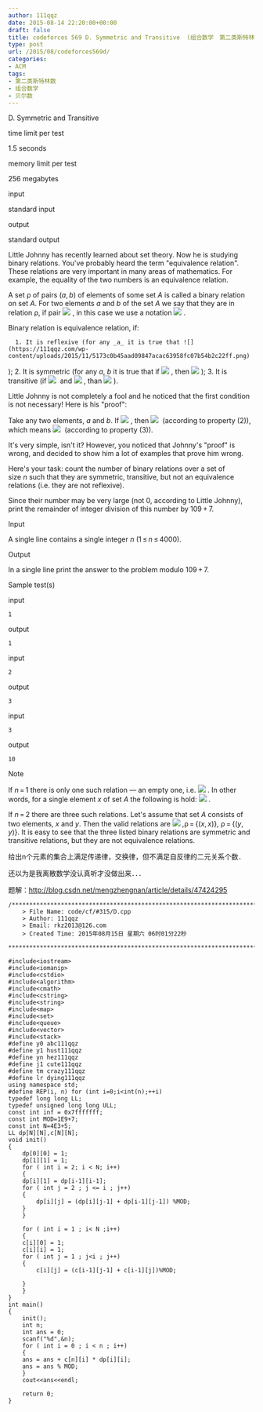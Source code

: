 ```yaml
---
author: 111qqz
date: 2015-08-14 22:20:00+00:00
draft: false
title: codeforces 569 D. Symmetric and Transitive  (组合数学　第二类斯特林数　贝尔数)
type: post
url: /2015/08/codeforces569d/
categories:
- ACM
tags:
- 第二类斯特林数
- 组合数学
- 贝尔数
---
```





D. Symmetric and Transitive







time limit per test


1.5 seconds









memory limit per test


256 megabytes









input


standard input









output


standard output











Little Johnny has recently learned about set theory. Now he is studying binary relations. You've probably heard the term "equivalence relation". These relations are very important in many areas of mathematics. For example, the equality of the two numbers is an equivalence relation.

A set ρ of pairs (_a_, _b_) of elements of some set _A_ is called a binary relation on set _A_. For two elements _a_ and _b_ of the set _A_ we say that they are in relation ρ, if pair ![](https://111qqz.com/wp-content/uploads/2015/11/0b7186aa95622708eb6d995d544aab5fb8ae680b.png)
, in this case we use a notation ![](https://111qqz.com/wp-content/uploads/2015/11/cd489cc594adbebb5e67b3e699f58e8db3bd5ac8.png)
.

Binary relation is equivalence relation, if:



	  1. It is reflexive (for any _a_ it is true that ![](https://111qqz.com/wp-content/uploads/2015/11/5173c0b45aad09847acac63958fc07b54b2c22ff.png)
);
	  2. It is symmetric (for any _a_, _b_ it is true that if ![](https://111qqz.com/wp-content/uploads/2015/11/cd489cc594adbebb5e67b3e699f58e8db3bd5ac8.png)
, then ![](http://codeforces.com/predownloaded/46/ca/46ca5a9d56d763b20dc888fd4dc68c18bd42e5b8.png)
);
	  3. It is transitive (if ![](https://111qqz.com/wp-content/uploads/2015/11/cd489cc594adbebb5e67b3e699f58e8db3bd5ac8.png)
 and ![](https://111qqz.com/wp-content/uploads/2015/11/0c74ec561bb1a04000d13857076c8ff42987da56.png)
, than ![](https://111qqz.com/wp-content/uploads/2015/11/bfd1d0cf2cf672e016a2d595342960ef740d07c1.png)
).

Little Johnny is not completely a fool and he noticed that the first condition is not necessary! Here is his "proof":

Take any two elements, _a_ and _b_. If ![](https://111qqz.com/wp-content/uploads/2015/11/cd489cc594adbebb5e67b3e699f58e8db3bd5ac8.png)
, then ![](http://codeforces.com/predownloaded/46/ca/46ca5a9d56d763b20dc888fd4dc68c18bd42e5b8.png)
 (according to property (2)), which means ![](https://111qqz.com/wp-content/uploads/2015/11/5173c0b45aad09847acac63958fc07b54b2c22ff.png)
 (according to property (3)).

It's very simple, isn't it? However, you noticed that Johnny's "proof" is wrong, and decided to show him a lot of examples that prove him wrong.

Here's your task: count the number of binary relations over a set of size _n_ such that they are symmetric, transitive, but not an equivalence relations (i.e. they are not reflexive).

Since their number may be very large (not 0, according to Little Johnny), print the remainder of integer division of this number by 109 + 7.









Input


A single line contains a single integer _n_ (1 ≤ _n_ ≤ 4000).









Output


In a single line print the answer to the problem modulo 109 + 7.









Sample test(s)










input



    
    1










output



    
    1










input



    
    2










output



    
    3










input



    
    3










output



    
    10
















Note


If _n_ = 1 there is only one such relation — an empty one, i.e. ![](https://111qqz.com/wp-content/uploads/2015/11/15870f757c0cd29c755a50d84b803b7f077a463c.png)
. In other words, for a single element _x_ of set _A_ the following is hold: ![](https://111qqz.com/wp-content/uploads/2015/11/8d17559b5998cfb9349fb95b6b37e015366586ed.png)
.

If _n_ = 2 there are three such relations. Let's assume that set _A_ consists of two elements, _x_ and _y_. Then the valid relations are ![](https://111qqz.com/wp-content/uploads/2015/11/15870f757c0cd29c755a50d84b803b7f077a463c.png)
,ρ = {(_x_, _x_)}, ρ = {(_y_, _y_)}. It is easy to see that the three listed binary relations are symmetric and transitive relations, but they are not equivalence relations.



给出n个元素的集合上满足传递律，交换律，但不满足自反律的二元关系个数．

还以为是我离散数学没认真听才没做出来．．．

题解：http://blog.csdn.net/mengzhengnan/article/details/47424295


 
 

    
    /*************************************************************************
    	> File Name: code/cf/#315/D.cpp
    	> Author: 111qqz
    	> Email: rkz2013@126.com 
    	> Created Time: 2015年08月15日 星期六 06时01分22秒
     ************************************************************************/
    
    #include<iostream>
    #include<iomanip>
    #include<cstdio>
    #include<algorithm>
    #include<cmath>
    #include<cstring>
    #include<string>
    #include<map>
    #include<set>
    #include<queue>
    #include<vector>
    #include<stack>
    #define y0 abc111qqz
    #define y1 hust111qqz
    #define yn hez111qqz
    #define j1 cute111qqz
    #define tm crazy111qqz
    #define lr dying111qqz
    using namespace std;
    #define REP(i, n) for (int i=0;i<int(n);++i)  
    typedef long long LL;
    typedef unsigned long long ULL;
    const int inf = 0x7fffffff;
    const int MOD=1E9+7;
    const int N=4E3+5;
    LL dp[N][N],c[N][N];
    void init()
    {
        dp[0][0] = 1;
        dp[1][1] = 1;
        for ( int i = 2; i < N; i++)
        {
    	dp[i][1] = dp[i-1][i-1];
    	for ( int j = 2 ; j <= i ; j++)
    	{
    	    dp[i][j] = (dp[i][j-1] + dp[i-1][j-1]) %MOD;
    	}
        }
    
        for ( int i = 1 ; i< N ;i++)
        {
    	c[i][0] = 1;
    	c[i][i] = 1;
    	for ( int j = 1 ; j<i ; j++)
    	{
    	    c[i][j] = (c[i-1][j-1] + c[i-1][j])%MOD;
    
    	}
        }
    }
    int main()
    {
        init();
        int n;
        int ans = 0;
        scanf("%d",&n);
        for ( int i = 0 ; i < n ; i++)
        {
    	ans = ans + c[n][i] * dp[i][i];
    	ans = ans % MOD;
        }
        cout<<ans<<endl;
      
    	return 0;
    }
    



